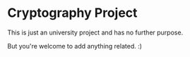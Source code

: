 # Cryptography Project

This is just an university project and has no further purpose.

But you're welcome to add anything related. :)
